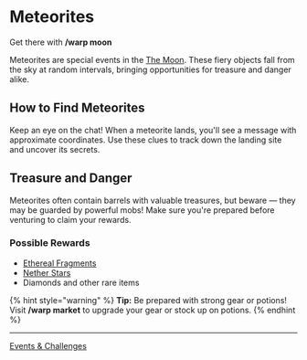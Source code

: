 # Meteorites

Get there with **/warp moon**

Meteorites are special events in the [The Moon](../gameplay-features/worlds-dimensions.md#The-Moon). These fiery objects fall from the sky at random intervals, bringing opportunities for treasure and danger alike.

## How to Find Meteorites

Keep an eye on the chat! When a meteorite lands, you'll see a message with approximate coordinates. Use these clues to track down the landing site and uncover its secrets.

## Treasure and Danger

Meteorites often contain barrels with valuable treasures, but beware — they may be guarded by powerful mobs! Make sure you're prepared before venturing to claim your rewards.

### Possible Rewards
- [Ethereal Fragments](../gameplay-features/ethereal-items/ethereal-fragments.md)
- [Nether Stars](../gameplay-features/economy/nether-stars.md)
- Diamonds and other rare items

{% hint style="warning" %}
**Tip:** Be prepared with strong gear or potions! Visit **/warp market** to upgrade your gear or stock up on potions.
{% endhint %}

---

[Events & Challenges](./README.md)